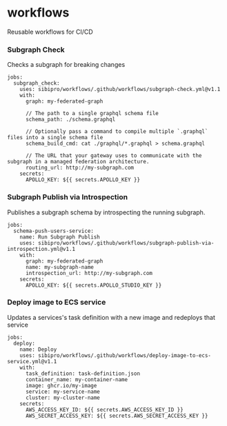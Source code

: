 # workflows

Reusable workflows for CI/CD

### Subgraph Check

Checks a subgraph for breaking changes

```
jobs:
  subgraph_check:
    uses: sibipro/workflows/.github/workflows/subgraph-check.yml@v1.1
    with:
      graph: my-federated-graph

      // The path to a single graphql schema file
      schema_path: ./schema.graphql

      // Optionally pass a command to compile multiple `.graphql` files into a single schema file
      schema_build_cmd: cat ./graphql/*.graphql > schema.graphql

      // The URL that your gateway uses to communicate with the subgraph in a managed federation architecture.
      routing_url: http://my-subgraph.com
    secrets:
      APOLLO_KEY: ${{ secrets.APOLLO_KEY }}
```

### Subgraph Publish via Introspection

Publishes a subgraph schema by introspecting the running subgraph.

```
jobs:
  schema-push-users-service:
    name: Run Subgraph Publish
    uses: sibipro/workflows/.github/workflows/subgraph-publish-via-introspection.yml@v1.1
    with:
      graph: my-federated-graph
      name: my-subgraph-name
      introspection_url: http://my-subgraph.com
    secrets:
      APOLLO_KEY: ${{ secrets.APOLLO_STUDIO_KEY }}
```

### Deploy image to ECS service

Updates a services's task definition with a new image and redeploys that service

```
jobs:
  deploy:
    name: Deploy
    uses: sibipro/workflows/.github/workflows/deploy-image-to-ecs-service.yml@v1.1
    with:
      task_definition: task-definition.json
      container_name: my-container-name
      image: ghcr.io/my-image
      service: my-service-name
      cluster: my-cluster-name
    secrets:
      AWS_ACCESS_KEY_ID: ${{ secrets.AWS_ACCESS_KEY_ID }}
      AWS_SECRET_ACCESS_KEY: ${{ secrets.AWS_SECRET_ACCESS_KEY }}
```
